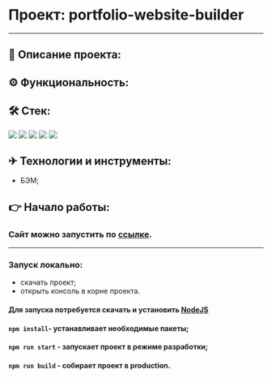 # Проект: portfolio-website-builder
----
## 📖 Описание проекта:


## ⚙ Функциональность:



## 🛠 Стек:
<p>
  <img src="https://img.shields.io/badge/React-gray?style=for-the-badge&logo=React&logoColor=/">
  <img src="https://img.shields.io/badge/Redux-gray?style=for-the-badge&logo=Redux&logoColor=/">
  <img src="https://img.shields.io/badge/JavaScript-gray?style=for-the-badge&logo=JavaScript&logoColor=/">
  <img src="https://img.shields.io/badge/Scss-gray?style=for-the-badge&logo=Sass&logoColor=/">
  <img src="https://img.shields.io/badge/Html-gray?style=for-the-badge&logo=HTML5&logoColor=red/">
</p>

## ✈ Технологии и инструменты:

* БЭМ;

## 👉 Начало работы:

### Сайт можно запустить по [ссылке](https://skoroxodtwo.github.io/react-redux-todo/).

----
### Запуск локально:

- скачать проект;
- открыть консоль в корне проекта.

#### Для запуска потребуется скачать и установить [NodeJS](https://nodejs.org/en/)

#### `npm install`- устанавливает необходимые пакеты;<br/>
#### `npm run start` - запускает проект в режиме разработки;<br/>
#### `npm run build` - собирает проект в production.<br/>
